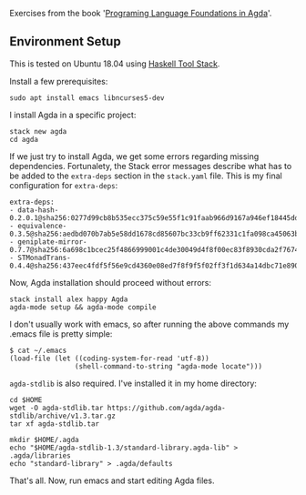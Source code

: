 Exercises from the book '[Programing Language Foundations in Agda](https://plfa.github.io/)'.

## Environment Setup

This is tested on Ubuntu 18.04 using [Haskell Tool Stack](https://docs.haskellstack.org/en/stable/install_and_upgrade/).

Install a few prerequisites:
```
sudo apt install emacs libncurses5-dev
```
I install Agda in a specific project:

```
stack new agda
cd agda
```

If we just try to install Agda, we get some errors regarding missing dependencies. Fortunalety, the Stack error messages describe what has to be added to the `extra-deps` section in the `stack.yaml` file. This is my final configuration for `extra-deps`:

```
extra-deps:
- data-hash-0.2.0.1@sha256:0277d99cb8b535ecc375c59e55f1c91faab966d9167a946ef18445dd468ba727,1135
- equivalence-0.3.5@sha256:aedbd070b7ab5e58dd1678cd85607bc33cb9ff62331c1fa098ca45063b3072db,1626
- geniplate-mirror-0.7.7@sha256:6a698c1bcec25f4866999001c4de30049d4f8f00ec83f8930cda2f767489c637,1106
- STMonadTrans-0.4.4@sha256:437eec4fdf5f56e9cd4360e08ed7f8f9f5f02ff3f1d634a14dbc71e890035387,1946
```

Now, Agda installation should proceed without errors:

```
stack install alex happy Agda
agda-mode setup && agda-mode compile
```

I don't usually work with emacs, so after running the above commands my .emacs file is pretty simple:

```
$ cat ~/.emacs
(load-file (let ((coding-system-for-read 'utf-8))
                (shell-command-to-string "agda-mode locate")))
```

`agda-stdlib` is also required. I've installed it in my home directory:
```
cd $HOME
wget -O agda-stdlib.tar https://github.com/agda/agda-stdlib/archive/v1.3.tar.gz
tar xf agda-stdlib.tar

mkdir $HOME/.agda
echo "$HOME/agda-stdlib-1.3/standard-library.agda-lib" > .agda/libraries
echo "standard-library" > .agda/defaults
```

That's all. Now, run emacs and start editing Agda files.
